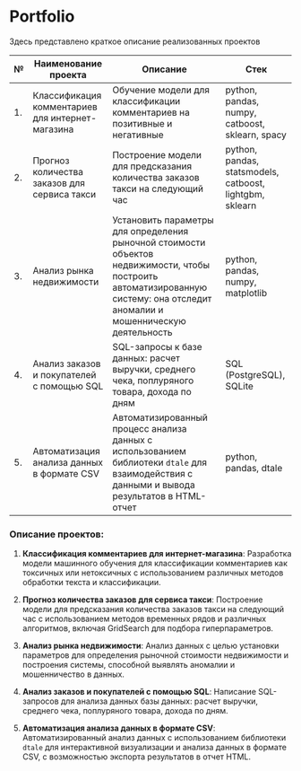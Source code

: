 # Portfolio
Здесь представлено краткое описание реализованных проектов

| **№** | **Наименование проекта** | **Описание** | **Стек** |
|---|---|---|---|
| 1. | Классификация комментариев для интернет-магазина | Обучение модели для классификации комментариев на позитивные и негативные | python, pandas, numpy, catboost, sklearn, spacy |
| 2. | Прогноз количества заказов для сервиса такси | Построение модели для предсказания количества заказов такси на следующий час | python, pandas, statsmodels, catboost, lightgbm, sklearn |
| 3. | Анализ рынка недвижимости | Установить параметры для определения рыночной стоимости объектов недвижимости, чтобы построить автоматизированную систему: она отследит аномалии и мошенническую деятельность | python, pandas, numpy, matplotlib |
| 4. | Анализ заказов и покупателей с помощью SQL | SQL-запросы к базе данных: расчет выручки, среднего чека, поплуряного товара, дохода по дням | SQL (PostgreSQL), SQLite |
| 5. | Автоматизация анализа данных в формате CSV | Автоматизированный процесс анализа данных с использованием библиотеки `dtale` для взаимодействия с данными и вывода результатов в HTML-отчет | python, pandas, dtale |

### Описание проектов:

1. **Классификация комментариев для интернет-магазина**: Разработка модели машинного обучения для классификации комментариев как токсичных или нетоксичных с использованием различных методов обработки текста и классификации.

2. **Прогноз количества заказов для сервиса такси**: Построение модели для предсказания количества заказов такси на следующий час с использованием методов временных рядов и различных алгоритмов, включая GridSearch для подбора гиперпараметров.

3. **Анализ рынка недвижимости**: Анализ данных с целью установки параметров для определения рыночной стоимости недвижимости и построения системы, способной выявлять аномалии и мошенничество в данных.

4. **Анализ заказов и покупателей с помощью SQL**: Написание SQL-запросов для анализа данных базы данных: расчет выручки, среднего чека, поплуряного товара, дохода по дням.

5. **Автоматизация анализа данных в формате CSV**: Автоматизированный анализ данных с использованием библиотеки `dtale` для интерактивной визуализации и анализа данных в формате CSV, с возможностью экспорта результатов в отчет HTML.

